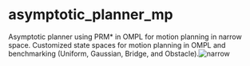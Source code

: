 # asymptotic_planner_mp
Asymptotic planner using PRM* in OMPL for motion planning in narrow space. Customized state spaces for motion planning in OMPL and benchmarking (Uniform, Gaussian, Bridge, and Obstacle).![narrow](https://github.com/user-attachments/assets/828b1f1b-cd92-4864-82fc-c8453a795a1f)

